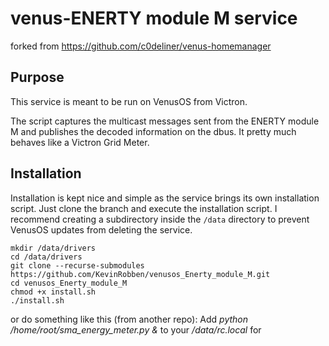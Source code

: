 # venus-ENERTY module M service
forked from https://github.com/c0deliner/venus-homemanager
## Purpose
This service is meant to be run on VenusOS from Victron.

The script captures the multicast messages sent from the ENERTY module M and publishes the decoded
information on the dbus. It pretty much behaves like a Victron Grid Meter.

## Installation
Installation is kept nice and simple as the service brings its own installation script.
Just clone the branch and execute the installation script.
I recommend creating a subdirectory inside the `/data` directory to prevent VenusOS updates from deleting the service.

```
mkdir /data/drivers
cd /data/drivers
git clone --recurse-submodules https://github.com/KevinRobben/venusos_Enerty_module_M.git
cd venusos_Enerty_module_M
chmod +x install.sh
./install.sh
```

or do something like this (from another repo): Add *python /home/root/sma_energy_meter.py &* to your */data/rc.local* for 